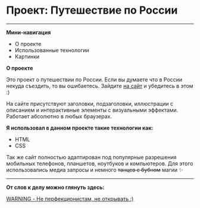 # Проект: Путешествие по России
---

**Мини-навигация**
* О проекте
* Использованные технологии
* Картинки

**О проекте**

Это проект о путешествии по России. Если вы думаете что в России некуда съездить, то вы ошибаетесь. Зайдите [на сайт](https://zodiark301.github.io/russian-travel/index.html "Сайт про путешествия по России") и убедитесь в этом :)

На сайте присутствуют заголовки, подзаголовки, иллюстрации с описанием и интерактивные элементы с визуальными эффектами. Работает абсолютно в любых браузерах.

**Я использовал в данном проекте такие технологии как:**

* HTML
* CSS

Так же сайт полностью адаптирован под популярные разрешения мобильных телефонов, планшетов, ноутбуков и компьютеров. Для этого использовались медиа запросы и немного ~~танцев с бубном~~ магии :sparkles:

---

**От слов к делу можно глянуть здесь:**

[WARNING - Не перфекционистам, не открывать :)](https://zodiark301.github.io/russian-travel/index.html "Сайт про путешествия по России")
